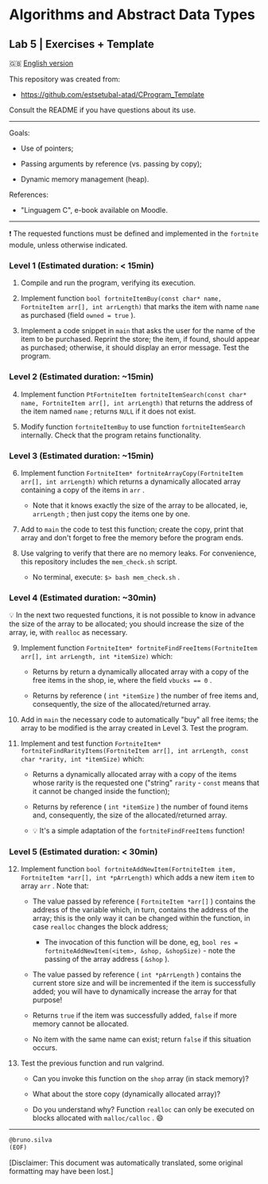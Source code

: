 # Algorithms and Abstract Data Types

## Lab 5 \| Exercises + Template

🇬🇧 [English version](README_en.md)

This repository was created from:

- <https://github.com/estsetubal-atad/CProgram_Template>

Consult the README if you have questions about its use.

------------------------------------------------------------------------

Goals:

- Use of pointers;

- Passing arguments by reference (vs. passing by copy);

- Dynamic memory management (heap).

References:

- "Linguagem C", e-book available on Moodle.

------------------------------------------------------------------------

❗ The requested functions must be defined and implemented in the `fortnite` module, unless otherwise indicated.

### Level 1 (Estimated duration: &lt; 15min)

1.  Compile and run the program, verifying its execution.

2.  Implement function `bool fortniteItemBuy(const char* name, FortniteItem arr[], int arrLength)` that marks the item with name `name` as purchased (field `owned = true` ).

3.  Implement a code snippet in `main` that asks the user for the name of the item to be purchased. Reprint the store; the item, if found, should appear as purchased; otherwise, it should display an error message. Test the program.

### Level 2 (Estimated duration: ~15min)

4.  Implement function `PtFortniteItem fortniteItemSearch(const char* name, FortniteItem arr[], int arrLength)` that returns the address of the item named `name` ; returns `NULL` if it does not exist.

5.  Modify function `fortniteItemBuy` to use function `fortniteItemSearch` internally. Check that the program retains functionality.

### Level 3 (Estimated duration: ~15min)

6.  Implement function `FortniteItem* fortniteArrayCopy(FortniteItem arr[], int arrLength)` which returns a dynamically allocated array containing a copy of the items in `arr` .

    - Note that it knows exactly the size of the array to be allocated, ie, `arrLength` ; then just copy the items one by one.

7.  Add to `main` the code to test this function; create the copy, print that array and don't forget to free the memory before the program ends.

8.  Use valgring to verify that there are no memory leaks. For convenience, this repository includes the `mem_check.sh` script.

    - No terminal, execute: `$> bash mem_check.sh` .

### Level 4 (Estimated duration: ~30min)

💡 In the next two requested functions, it is not possible to know in advance the size of the array to be allocated; you should increase the size of the array, ie, with `realloc` as necessary.

9.  Implement function `FortniteItem* fortniteFindFreeItems(FortniteItem arr[], int arrLength, int *itemSize)` which:

    - Returns by return a dynamically allocated array with a copy of the free items in the shop, ie, where the field `vbucks == 0` .

    - Returns by reference ( `int *itemSize` ) the number of free items and, consequently, the size of the allocated/returned array.

10. Add in `main` the necessary code to automatically "buy" all free items; the array to be modified is the array created in Level 3. Test the program.

11. Implement and test function `FortniteItem* fortniteFindRarityItems(FortniteItem arr[], int arrLength, const char *rarity, int *itemSize)` which:

    - Returns a dynamically allocated array with a copy of the items whose rarity is the requested one ("string" `rarity` - `const` means that it cannot be changed inside the function);

    - Returns by reference ( `int *itemSize` ) the number of found items and, consequently, the size of the allocated/returned array.

    - 💡 It's a simple adaptation of the `fortniteFindFreeItems` function!

### Level 5 (Estimated duration: &lt; 30min)

12. Implement function `bool fortniteAddNewItem(FortniteItem item, FortniteItem *arr[], int *pArrLength)` which adds a new item `item` to array `arr` . Note that:

    - The value passed by reference ( `FortniteItem *arr[]` ) contains the address of the variable which, in turn, contains the address of the array; this is the only way it can be changed within the function, in case `realloc` changes the block address;

      - The invocation of this function will be done, eg, `bool res = fortniteAddNewItem(<item>, &shop, &shopSize)` - note the passing of the array address ( `&shop` ).

    - The value passed by reference ( `int *pArrLength` ) contains the current store size and will be incremented if the item is successfully added; you will have to dynamically increase the array for that purpose!

    - Returns `true` if the item was successfully added, `false` if more memory cannot be allocated.

    - No item with the same name can exist; return `false` if this situation occurs.

13. Test the previous function and run valgrind.

    - Can you invoke this function on the `shop` array (in stack memory)?

    - What about the store copy (dynamically allocated array)?

    - Do you understand why? Function `realloc` can only be executed on blocks allocated with `malloc/calloc` . 😄

------------------------------------------------------------------------

``` markdown
@bruno.silva
(EOF)
```

\[Disclaimer: This document was automatically translated, some original formatting may have been lost.\]
